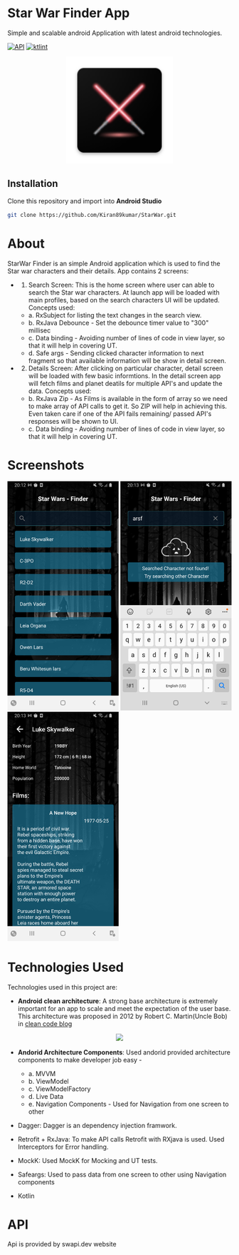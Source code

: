 # Star War Finder App
Simple and scalable android Application with latest android technologies.

[![API](https://img.shields.io/badge/API-21%2B-brightgreen.svg?style=flat)](https://android-arsenal.com/api?level=21)
[![ktlint](https://img.shields.io/badge/code%20style-%E2%9D%A4-FF4081.svg)](https://ktlint.github.io/)

<p align="center">
<img src="https://github.com/Kiran89kumar/StarWar/blob/main/pics/app_icon.png" width="240">
</p>


## Installation
Clone this repository and import into **Android Studio**
```bash
git clone https://github.com/Kiran89kumar/StarWar.git
```

# About

StarWar Finder is an simple Android application which is used to find the Star war characters and their details.
App contains 2 screens:
* 1. Search Screen: This is the home screen where user can able to search the Star war characters. At launch app will be loaded with main profiles, based on the search characters UI will be updated. 
    Concepts used: 
    * a. RxSubject for listing the text changes in the search view.
    * b. RxJava Debounce - Set the debounce timer value to "300" millisec
    * c. Data binding - Avoiding number of lines of code in view layer, so that it will help in covering UT.
    * d. Safe args - Sending clicked character information to next fragment so that available information will be show in detail screen.
* 2. Details Screen: After clicking on particular character, detail screen will be loaded with few basic informtions. In the detail screen app will fetch films and planet deatils for multiple API's and update the data.
    Concepts used: 
    * b. RxJava Zip - As Films is available in the form of array so we need to make array of API calls to get it. So ZIP will help in achieving this. Even taken care if one of the API fails remaining/ passed API's responses will be shown to UI.
    * c. Data binding - Avoiding number of lines of code in view layer, so that it will help in covering UT.

# Screenshots

<img src="https://github.com/Kiran89kumar/StarWar/blob/main/pics/search_page.png" width="250"> <img src="https://github.com/Kiran89kumar/StarWar/blob/main/pics/not_found.png" width="250"><img src="https://github.com/Kiran89kumar/StarWar/blob/main/pics/detail_page.png" width="250">

# Technologies Used

Technologies used in this project are:

* <b>Android clean architecture</b>: A strong base architecture is extremely important for an app to scale and meet the expectation of the user base. This architecture was proposed in 2012 by Robert C. Martin(Uncle Bob) in <a href="http://blog.cleancoder.com/uncle-bob/2012/08/13/the-clean-architecture.html">clean code blog</a>
<p align="center">
<img src="https://github.com/android10/Sample-Data/blob/master/Android-CleanArchitecture/clean_architecture.png" width="500">
</p>


* <b>Andorid Architecture Components</b>: Used andorid provided architecture components to make developer job easy -
  * a. MVVM
  * b. ViewModel
  * c. ViewModelFactory
  * d. Live Data
  * e. Navigation Components - Used for Navigation from one screen to other

* Dagger: Dagger is an dependency injection framwork. 
* Retrofit + RxJava: To make API calls Retrofit with RXjava is used. Used Interceptors for Error handling.
* MockK: Used MockK for Mocking and UT tests.
* Safeargs: Used to pass data from one screen to other using Navigation components
* Kotlin

# API

Api is provided by swapi.dev website

